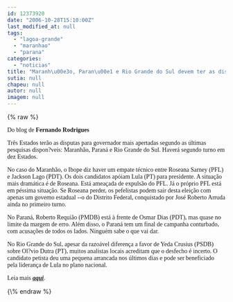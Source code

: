 ```yaml
---
id: 12373920
date: "2006-10-28T15:10:00Z"
last_modified_at: null
tags:
  - "lagoa-grande"
  - "maranhao"
  - "parana"
categories:
  - "noticias"
title: "Maranh\u00e3o, Paran\u00e1 e Rio Grande do Sul devem ter as disputas mais apertadas"
sutia: null
chapeu: null
autor: null
imagem: null
---
```

{\% raw %}
<p><P><FONT face=Verdana>Do blog de <STRONG>Fernando Rodrigues</STRONG></FONT></P></p>
<p><P><FONT face=Verdana>Três Estados terão as disputas para governador mais apertadas segundo as últimas pesquisas dispon?veis: Maranhão, Paraná e Rio Grande do Sul. Haverá segundo turno em dez Estados.</FONT></P></p>
<p><P><FONT face=Verdana>No caso do Maranhão, o Ibope diz haver um empate técnico entre Roseana Sarney (PFL) e Jackson Lago (PDT). Os dois candidatos apóiam Lula (PT) para presidente. A situação mais dramática é de Roseana. Está ameaçada de expulsão do PFL. Já o próprio PFL está em péssima situação. Se Roseana perder, os pefelistas podem sair desta eleição com apenas um governo estadual --o do Distrito Federal, conquistado por José Roberto Arruda ainda no primeiro turno.</FONT></P></p>
<p><P><FONT face=Verdana>No Paraná, Roberto Requião (PMDB) está à frente de Osmar Dias (PDT), mas quase no limite da margem de erro. Além disso, o Paraná tem um final de campanha conturbado, com acusações de todos os lados. Ninguém sabe o que vai dar.</FONT></P></p>
<p><P><FONT face=Verdana>No Rio Grande do Sul, apesar da razoável diferença a favor de Yeda Crusius (PSDB) sobre Ol?vio Dutra (PT), muitos analistas locais acreditam que o desfecho é incerto. O candidato petista deu uma pequena arrancada nos últimos dias e pode ser beneficiado pela liderança de Lula no plano nacional.</FONT></P></p>
<p><P><FONT face=Verdana>Leia mais <STRONG><EM><A href=\"https://uolpolitica.blog.uol.com.br/\" target=_blank>aqui</A></EM></STRONG>.</FONT></P> </p>
{\% endraw %}